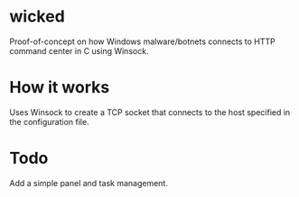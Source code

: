 # wicked
Proof-of-concept on how Windows malware/botnets connects to HTTP command center in C using Winsock.

# How it works
Uses Winsock to create a TCP socket that connects to the host specified in the configuration file.

# Todo
Add a simple panel and task management.
